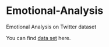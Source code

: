 # Emotional-Analysis
 Emotional Analysis on Twitter dataset
 
 You can find [data set](https://drive.google.com/file/d/13WPOrRAzSbhxzdJqRkSrUaTPJZdfbuXo/view?usp=sharing) here.
